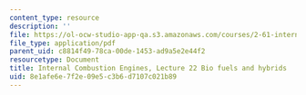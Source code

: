 ```yaml
---
content_type: resource
description: ''
file: https://ol-ocw-studio-app-qa.s3.amazonaws.com/courses/2-61-internal-combustion-engines-spring-2017/8e1afe6e7f2e09e5c3b6d7107c021b89_MIT2_61S17_lec22.pdf
file_type: application/pdf
parent_uid: c8814f49-78ca-00de-1453-ad9a5e2e44f2
resourcetype: Document
title: Internal Combustion Engines, Lecture 22 Bio fuels and hybrids
uid: 8e1afe6e-7f2e-09e5-c3b6-d7107c021b89
---
```

